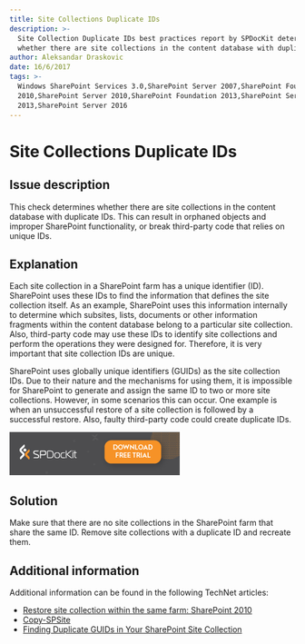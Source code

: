 ```yaml
---
title: Site Collections Duplicate IDs
description: >-
  Site Collection Duplicate IDs best practices report by SPDocKit determines
  whether there are site collections in the content database with duplicate IDs.
author: Aleksandar Draskovic
date: 16/6/2017
tags: >-
  Windows SharePoint Services 3.0,SharePoint Server 2007,SharePoint Foundation
  2010,SharePoint Server 2010,SharePoint Foundation 2013,SharePoint Server
  2013,SharePoint Server 2016
---
```


# Site Collections Duplicate IDs

## Issue description

This check determines whether there are site collections in the content database with duplicate IDs. This can result in orphaned objects and improper SharePoint functionality, or break third-party code that relies on unique IDs.

## Explanation

Each site collection in a SharePoint farm has a unique identifier \(ID\). SharePoint uses these IDs to find the information that defines the site collection itself. As an example, SharePoint uses this information internally to determine which subsites, lists, documents or other information fragments within the content database belong to a particular site collection. Also, third-party code may use these IDs to identify site collections and perform the operations they were designed for. Therefore, it is very important that site collection IDs are unique.

SharePoint uses globally unique identifiers \(GUIDs\) as the site collection IDs. Due to their nature and the mechanisms for using them, it is impossible for SharePoint to generate and assign the same ID to two or more site collections. However, in some scenarios this can occur. One example is when an unsuccessful restore of a site collection is followed by a successful restore. Also, faulty third-party code could create duplicate IDs.

[![Download SPDocKit](../.gitbook/assets/spdockit_download.png)](http://bit.ly/2US0Zna)

## Solution

Make sure that there are no site collections in the SharePoint farm that share the same ID. Remove site collections with a duplicate ID and recreate them.

## Additional information

Additional information can be found in the following TechNet articles:

* [Restore site collection within the same farm: SharePoint 2010](http://social.technet.microsoft.com/wiki/contents/articles/21351.restore-site-collection-within-the-same-farm-sharepoint-2010.aspx)
* [Copy-SPSite](https://technet.microsoft.com/en-us/library/fp161280.aspx)
* [Finding Duplicate GUIDs in Your SharePoint Site Collection](https://sharepointinterface.com/2011/04/03/finding-duplicate-guids-in-your-sharepoint-site-collection/)

